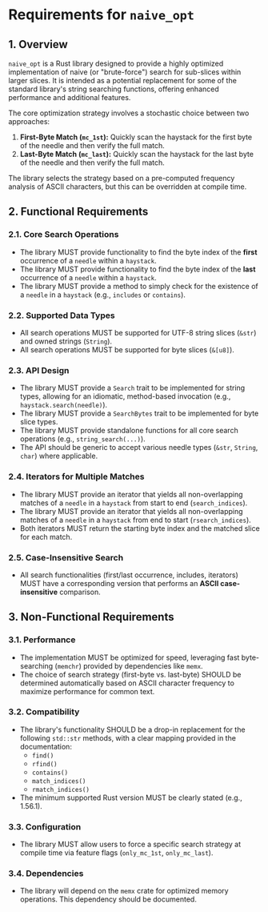 # Requirements for `naive_opt`

## 1. Overview

`naive_opt` is a Rust library designed to provide a highly optimized implementation of naive (or "brute-force") search for sub-slices within larger slices. It is intended as a potential replacement for some of the standard library's string searching functions, offering enhanced performance and additional features.

The core optimization strategy involves a stochastic choice between two approaches:
1.  **First-Byte Match (`mc_1st`):** Quickly scan the haystack for the first byte of the needle and then verify the full match.
2.  **Last-Byte Match (`mc_last`):** Quickly scan the haystack for the last byte of the needle and then verify the full match.

The library selects the strategy based on a pre-computed frequency analysis of ASCII characters, but this can be overridden at compile time.

## 2. Functional Requirements

### 2.1. Core Search Operations
- The library MUST provide functionality to find the byte index of the **first** occurrence of a `needle` within a `haystack`.
- The library MUST provide functionality to find the byte index of the **last** occurrence of a `needle` within a `haystack`.
- The library MUST provide a method to simply check for the existence of a `needle` in a `haystack` (e.g., `includes` or `contains`).

### 2.2. Supported Data Types
- All search operations MUST be supported for UTF-8 string slices (`&str`) and owned strings (`String`).
- All search operations MUST be supported for byte slices (`&[u8]`).

### 2.3. API Design
- The library MUST provide a `Search` trait to be implemented for string types, allowing for an idiomatic, method-based invocation (e.g., `haystack.search(needle)`).
- The library MUST provide a `SearchBytes` trait to be implemented for byte slice types.
- The library MUST provide standalone functions for all core search operations (e.g., `string_search(...)`).
- The API should be generic to accept various needle types (`&str`, `String`, `char`) where applicable.

### 2.4. Iterators for Multiple Matches
- The library MUST provide an iterator that yields all non-overlapping matches of a `needle` in a `haystack` from start to end (`search_indices`).
- The library MUST provide an iterator that yields all non-overlapping matches of a `needle` in a `haystack` from end to start (`rsearch_indices`).
- Both iterators MUST return the starting byte index and the matched slice for each match.

### 2.5. Case-Insensitive Search
- All search functionalities (first/last occurrence, includes, iterators) MUST have a corresponding version that performs an **ASCII case-insensitive** comparison.

## 3. Non-Functional Requirements

### 3.1. Performance
- The implementation MUST be optimized for speed, leveraging fast byte-searching (`memchr`) provided by dependencies like `memx`.
- The choice of search strategy (first-byte vs. last-byte) SHOULD be determined automatically based on ASCII character frequency to maximize performance for common text.

### 3.2. Compatibility
- The library's functionality SHOULD be a drop-in replacement for the following `std::str` methods, with a clear mapping provided in the documentation:
    - `find()`
    - `rfind()`
    - `contains()`
    - `match_indices()`
    - `rmatch_indices()`
- The minimum supported Rust version MUST be clearly stated (e.g., 1.56.1).

### 3.3. Configuration
- The library MUST allow users to force a specific search strategy at compile time via feature flags (`only_mc_1st`, `only_mc_last`).

### 3.4. Dependencies
- The library will depend on the `memx` crate for optimized memory operations. This dependency should be documented.
